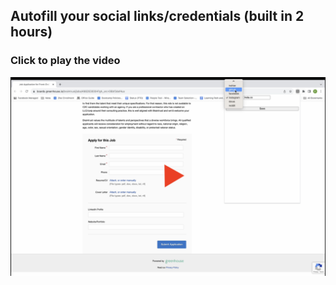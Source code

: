 ## Autofill your social links/credentials (built in 2 hours)

### Click to play the video
[![IMAGE ALT TEXT HERE](rec.png)](https://youtu.be/GT7IMYOg8DE)
